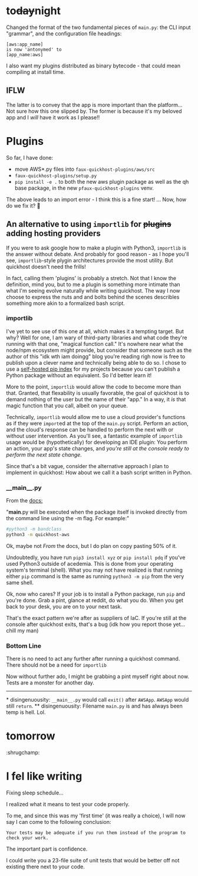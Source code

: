# to~~day~~night

Changed the format of the two fundamental pieces of `main.py`: the CLI input "grammar", and the configuration file headings:

```
[aws:app_name]
is now 'antonymed' to 
[app_name:aws]
```

I also want my plugins distributed as binary bytecode - that could mean
compiling at install time.

## IFLW

The latter is to convey that the app is more important than the platform... Not sure how this one slipped by. The former is because it's my beloved app and I *will* have it work as I please!!

# Plugins

So far, I have done:

* move AWS\*.py files into `faux-quickhost-plugins/aws/src`
* `faux-quickhost-plugins/setup.py`
* `pip install -e .` to both the new aws plugin package as well as the qh base
  package, in the new `pfaux-quickhost-plugins` venv.

The above leads to an import error - I think this is a fine start! ... Now, how
do we fix it? 🤔

## An alternative to using `importlib` for ~~plugins~~ adding hosting providers

If you were to ask google how to make a plugin with Python3, `importlib` is the
answer without debate. And probably for good reason - as I hope you'll see,
`importlib`-style plygin architectures provide the most utility. But quickhost
doesn't need the frills!

In fact, calling them 'plugins' is probably a stretch. Not that I know the definition, mind you,
but to me a plugin is something more intimate than what I'm seeing evolve
naturally while writing quickhost. The way I now choose to express the nuts and
and bolts behind the scenes describles something more akin to a formalized bash
script. 

### importlib

I've yet to see use of this one at all, which makes it a tempting target. But
why?  Well for one, I am wary of third-party libraries and what code they're
running with that one, "magical function call." It's nowhere near what the
node/npm ecosystem might provide, but consider that someone such as the author
of this "idk wth iam doingg" blog you're reading righ now is free to publish
upon a clever name and technically being able to do so. I chose to use a
[self-hosted pip index](https://devpi.net/docs/devpi/devpi/stable/%2Bd/index.html) for my
projects because you can't publish a Python package without an equivalent. So
I'd better learn it!

More to the point,  `importlib` would allow the code to become more than that.
Granted, that flexability is usually favorable, the goal of quickhost is to
demand nothing of the user but the name of their "app." In a way, it *is* that
magic function that you call, albeit on your queue. 

Technically, `importlib` would allow me to use a cloud provider's
functions as if they were `import`ed at the top of the `main.py` script.
Perform an action, and the cloud's response can be handled to perform the next with or
without user intervention. As you'll see, a fantastic example of `importlib`
usage would be (hypothetically) for developing an IDE plugin: You perform an
action, your app's state changes, and *you're still at the console ready to
perform the next state change*. 

Since that's a bit vague, consider the alternative approach I plan to implement
in quickhost: How about we call it a bash script written in Python.

### \_\_main\_\_.py

From the [docs:](https://docs.python.org/3/library/__main__.html#main-py-in-python-packages)

"__main__.py will be executed when the package itself is invoked directly from the command line using the -m flag. For example:"

```bash
#python3 -m bandclass
python3 -m quickhost-aws
```

Ok, maybe not *From* the docs, but I do plan on copy pasting 50% of it.

Undoubtedly, you have run `pip3 install xyz` or `pip install pdq` if you've
used Python3 outside of acedemia.  This is done from your operating system's
terminal (shell).  What you may not have realized is that running either `pip`
command is the same as running `python3 -m pip` from the very same shell.

Ok, now who cares? If your job is to install a Python package, run `pip` and
you're done. Grab a pint, glance at reddit, do what you do. When you get back
to your desk, you are on to your next task. 

That's the exact pattern we're after as suppliers of IaC. If you're still at
the console after quickhost exits, that's a bug (idk how you report those
yet... chill my man)

### Bottom Line

There is no need to act any further after running a quickhost command. There
should not be a need for `importlib`

Now without further ado, I might be grabbing a pint myself right about now.
Tests are a monster for another day.

---

\*    disingenuousity: `__main__.py` would call `exit()` after `AWSApp`. `AWSApp` would still `return`.
\*\*  disingenuousity: Filename `main.py` is and has always been temp is hell. Lol.


# tomorrow

:shrugchamp:

# I fel like writing

Fixing sleep schedule...

I realized what it means to test your code properly.

To me, and since this was my 'first time' (it was really a choice), I will now say I can come to the following conclusion:

```
Your tests may be adequate if you run them instead of the program to check your work.
```

The important part is confidence.

I could write you a 23-file suite of unit tests that would be better off not existing there next to your code. 
